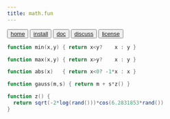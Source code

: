 ```yaml
---
title: math.fun
---
```


<button class="button button1"><a href=/fun/index>home</a></button>
<button class="button button2"><a href=/fun/INSTALL>install</a></button>
<button class="button button1"><a href=/fun/ABOUT>doc</a></button>
<button class="button button2"><a href=http://github.com/timm/fun/issues>discuss</a></button>
<button class="button button1"><a href=/fun/LICENSE>license</a></button>

```awk
function min(x,y) { return x<y?    x : y }
```
```awk
function max(x,y) { return x>y?    x : y }
```
```awk
function abs(x)   { return x<0? -1*x : x }
```

```awk
function gauss(m,s) { return m + s*z() }
```
```awk
function z() { 
  return sqrt(-2*log(rand()))*cos(6.2831853*rand())
}
```

